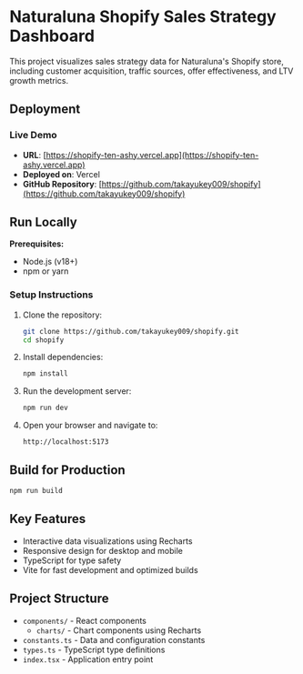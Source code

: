 # Naturaluna Shopify Sales Strategy Dashboard

This project visualizes sales strategy data for Naturaluna's Shopify store, including customer acquisition, traffic sources, offer effectiveness, and LTV growth metrics.

## Deployment

### Live Demo
- **URL**: [https://shopify-ten-ashy.vercel.app](https://shopify-ten-ashy.vercel.app)
- **Deployed on**: Vercel
- **GitHub Repository**: [https://github.com/takayukey009/shopify](https://github.com/takayukey009/shopify)

## Run Locally

**Prerequisites:**
- Node.js (v18+)
- npm or yarn

### Setup Instructions

1. Clone the repository:
   ```bash
   git clone https://github.com/takayukey009/shopify.git
   cd shopify
   ```

2. Install dependencies:
   ```bash
   npm install
   ```

3. Run the development server:
   ```bash
   npm run dev
   ```

4. Open your browser and navigate to:
   ```
   http://localhost:5173
   ```

## Build for Production

```bash
npm run build
```

## Key Features

- Interactive data visualizations using Recharts
- Responsive design for desktop and mobile
- TypeScript for type safety
- Vite for fast development and optimized builds

## Project Structure

- `components/` - React components
  - `charts/` - Chart components using Recharts
- `constants.ts` - Data and configuration constants
- `types.ts` - TypeScript type definitions
- `index.tsx` - Application entry point
